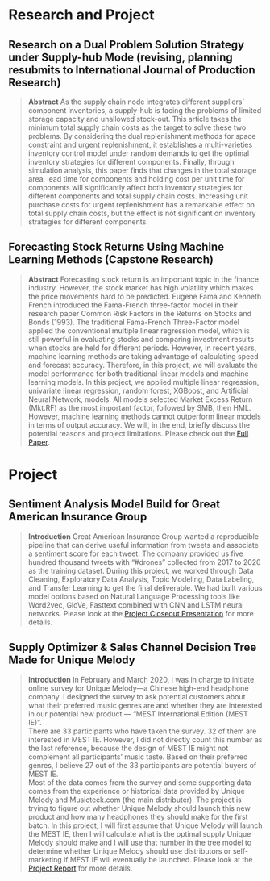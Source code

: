 ---
---

# Research and Project

## Research on a Dual Problem Solution Strategy under Supply-hub Mode (revising, planning resubmits to International Journal of Production Research)

> **Abstract** 
As the supply chain node integrates different suppliers’ component inventories, a supply-hub is facing the problems of limited storage capacity and unallowed stock-out. This article takes the minimum total supply chain costs as the target to solve these two problems. By considering the dual replenishment methods for space constraint and urgent replenishment, it establishes a multi-varieties inventory control model under random demands to get the optimal inventory strategies for different components. Finally, through simulation analysis, this paper finds that changes in the total storage area, lead time for components and holding cost per unit time for components will significantly affect both inventory strategies for different components and total supply chain costs. Increasing unit purchase costs for urgent replenishment has a remarkable effect on total supply chain costs, but the effect is not significant on inventory strategies for different components.

## Forecasting Stock Returns Using Machine Learning Methods (Capstone Research)

>**Abstract** 
Forecasting stock return is an important topic in the finance industry. However, the stock market has high volatility which makes the price movements hard to be predicted. Eugene Fama and Kenneth French introduced the Fama-French three-factor model in their research paper Common Risk Factors in the Returns on Stocks and Bonds (1993). The traditional Fama-French Three-Factor model applied the conventional multiple linear regression model, which is still powerful in evaluating stocks and comparing investment results when stocks are held for different periods. However, in recent years, machine learning methods are taking advantage of calculating speed and forecast accuracy. Therefore, in this project, we will evaluate the model performance for both traditional linear models and machine learning models. In this project, we applied multiple linear regression, univariate linear regression, random forest, XGBoost, and Artificial Neural Network, models. All models selected Market Excess Return (Mkt.RF) as the most important factor, followed by SMB, then HML. However, machine learning methods cannot outperform linear models in terms of output accuracy. We will, in the end, briefly discuss the potential reasons and project limitations.
Please check out the <a href="hengli1029.github.io/docs/CapstoneProject.pdf" target="_blank">Full Paper</a>.

# Project


## Sentiment Analysis Model Build for Great American Insurance Group

>**Introduction**
Great American Insurance Group wanted a reproducible pipeline that can derive useful information from tweets and associate a sentiment score for each tweet. The company provided us five hundred thousand tweets with “#drones” collected from 2017 to 2020 as the training dataset. 
During this project, we worked through Data Cleaning, Exploratory Data Analysis, Topic Modeling, Data Labeling, and Transfer Learning to get the final deliverable. We had built various model options based on Natural Language Processing tools like Word2vec, GloVe, Fasttext combined with CNN and LSTM neural networks. 
Please look at the <a href="hengli1029.github.io/docs/Final Closeout_V2.1.pdf" target="_blank">Project Closeout Presentation</a> for more details.

## Supply Optimizer & Sales Channel Decision Tree Made for Unique Melody

>**Introduction**
In February and March 2020, I was in charge to initiate online survey for Unique Melody—a Chinese high-end headphone company. I designed the survey to ask potential customers about what their preferred music genres are and whether they are interested in our potential new product — “MEST International Edition (MEST IE)”.   
There are 33 participants who have taken the survey. 32 of them are interested in MEST IE. However, I did not directly count this number as the last reference, because the design of MEST IE might not complement all participants’ music taste. Based on their preferred genres, I believe 27 out of the 33 participants are potential buyers of MEST IE.  
Most of the data comes from the survey and some supporting data comes from the experience or historical data provided by Unique Melody and Musicteck.com (the main distributer). 
The project is trying to figure out whether Unique Melody should launch this new product and how many headphones they should make for the first batch. In this project, I will first assume that Unique Melody will launch the MEST IE, then I will calculate what is the optimal supply Unique Melody should make and I will use that number in the tree model to determine whether Unique Melody should use distributors or self-marketing if MEST IE will eventually be launched.
Please look at the <a href="hengli1029.github.io/docs/UM_Project.pdf" target="_blank">Project Report</a> for more details.
